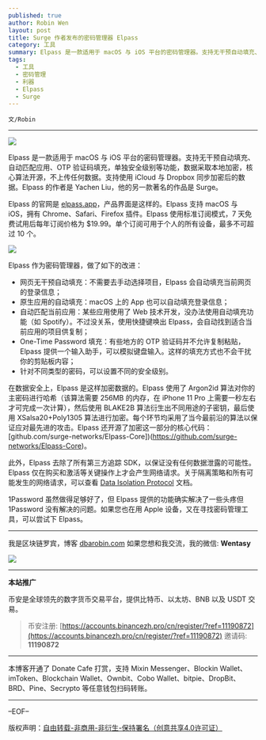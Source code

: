 ```yaml
---
published: true
author: Robin Wen
layout: post
title: Surge 作者发布的密码管理器 Elpass
category: 工具
summary: Elpass 是一款适用于 macOS 与 iOS 平台的密码管理器。支持无干预自动填充、自动匹配应用、OTP 验证码填充，单独安全级别等功能，数据采取本地加密，核心算法开源，不上传任何数据。支持使用 iCloud 与 Dropbox 同步加密后的数据。Elpass 的作者是 Yachen Liu，他的另一款著名的作品是 Surge。1Password 虽然做得足够好了，但 Elpass 提供的功能确实解决了一些头疼但 1Password 没有解决的问题。如果您也在用 Apple 设备，又在寻找密码管理工具，可以尝试下 Elpass。
tags:
  - 工具
  - 密码管理
  - 利器
  - Elpass
  - Surge
---
```


`文/Robin`

***

![](https://cdn.dbarobin.com/kptdpbs.png)

Elpass 是一款适用于 macOS 与 iOS 平台的密码管理器。支持无干预自动填充、自动匹配应用、OTP 验证码填充，单独安全级别等功能，数据采取本地加密，核心算法开源，不上传任何数据。支持使用 iCloud 与 Dropbox 同步加密后的数据。Elpass 的作者是 Yachen Liu，他的另一款著名的作品是 Surge。

Elpass 的官网是 [elpass.app](https://elpass.app)，产品界面是这样的。Elpass 支持 macOS 与 iOS，拥有 Chrome、Safari、Firefox 插件。Elpass 使用标准订阅模式，7 天免费试用后每年订阅价格为 $19.99。单个订阅可用于个人的所有设备，最多不可超过 10 个。

![](https://cdn.dbarobin.com/divenly.png)

Elpass 作为密码管理器，做了如下的改进：

* 网页无干预自动填充：不需要去手动选择项目，Elpass 会自动填充当前网页的登录信息；
* 原生应用的自动填充：macOS 上的 App 也可以自动填充登录信息；
* 自动匹配当前应用：某些应用使用了 Web 技术开发，没办法使用自动填充功能（如 Spotify）。不过没关系，使用快捷键唤出 Elpass，会自动找到适合当前应用的项目供复制；
* One-Time Password 填充：有些地方的 OTP 验证码并不允许复制粘贴，Elpass 提供一个输入助手，可以模拟键盘输入。这样的填充方式也不会干扰你的剪贴板内容；
* 针对不同类型的密码，可以设置不同的安全级别。

在数据安全上，Elpass 是这样加密数据的。Elpass 使用了 Argon2id 算法对你的主密码进行哈希（该算法需要 256MB 的内存，在 iPhone 11 Pro 上需要一秒左右才可完成一次计算），然后使用 BLAKE2B 算法衍生出不同用途的子密钥，最后使用 XSalsa20+Poly1305 算法进行加密。每个环节均采用了当今最前沿的算法以保证应对最先进的攻击。Elpass 还开源了加密这一部分的核心代码：[github.com/surge-networks/Elpass-Core])(https://github.com/surge-networks/Elpass-Core)。

此外，Elpass 去除了所有第三方追踪 SDK，以保证没有任何数据泄露的可能性。Elpass 仅在购买和激活等关键操作上才会产生网络请求。关于隔离策略和所有可能发生的网络请求，可以查看 [Data Isolation Protocol](https://elpass.zendesk.com/hc/en-us/articles/360037294492-Data-Isolation-Protocol) 文档。

1Password 虽然做得足够好了，但 Elpass 提供的功能确实解决了一些头疼但 1Password 没有解决的问题。如果您也在用 Apple 设备，又在寻找密码管理工具，可以尝试下 Elpass。

***

我是区块链罗宾，博客 [dbarobin.com](https://dbarobin.com/)
如果您想和我交流，我的微信: **Wentasy**

![](https://cdn.dbarobin.com/v4yywe2.png)

***

**本站推广**

币安是全球领先的数字货币交易平台，提供比特币、以太坊、BNB 以及 USDT 交易。

> 币安注册: [https://accounts.binancezh.pro/cn/register/?ref=11190872](https://accounts.binancezh.pro/cn/register/?ref=11190872)
> 邀请码: **11190872**

***

本博客开通了 Donate Cafe 打赏，支持 Mixin Messenger、Blockin Wallet、imToken、Blockchain Wallet、Ownbit、Cobo Wallet、bitpie、DropBit、BRD、Pine、Secrypto 等任意钱包扫码转账。

<center>
    <div class="--donate-button"
         data-button-id="f8b9df0d-af9a-460d-8258-d3f435445075"
    ></div>
</center>

***

–EOF–

版权声明：[自由转载-非商用-非衍生-保持署名（创意共享4.0许可证）](http://creativecommons.org/licenses/by-nc-nd/4.0/deed.zh)